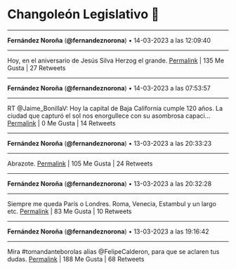 # Changoleón Legislativo 🙈
*****
**Fernández Noroña** (**@fernandeznorona**) • 14-03-2023 a las 12:09:40
*****
Hoy, en el aniversario de Jesús Silva Herzog el grande.
[Permalink](https://twitter.com/fernandeznorona/status/1635734965341020160) | 135 Me Gusta | 27 Retweets
*****
**Fernández Noroña** (**@fernandeznorona**) • 14-03-2023 a las 07:53:57
*****
RT @Jaime_BonillaV: Hoy la capital de Baja California cumple 120 años. La ciudad que capturó el sol nos enorgullece con su asombrosa capaci…
[Permalink](https://twitter.com/fernandeznorona/status/1635670612264755200) | 0 Me Gusta | 14 Retweets
*****
**Fernández Noroña** (**@fernandeznorona**) • 13-03-2023 a las 20:33:23
*****
Abrazote.
[Permalink](https://twitter.com/fernandeznorona/status/1635499342374027264) | 105 Me Gusta | 24 Retweets
*****
**Fernández Noroña** (**@fernandeznorona**) • 13-03-2023 a las 20:32:28
*****
Siempre me queda París o Londres. Roma, Venecia, Estambul y un largo etc.
[Permalink](https://twitter.com/fernandeznorona/status/1635499108524859393) | 83 Me Gusta | 10 Retweets
*****
**Fernández Noroña** (**@fernandeznorona**) • 13-03-2023 a las 19:16:42
*****
Mira #tomandanteborolas alias @FelipeCalderon, para que se aclaren tus dudas.
[Permalink](https://twitter.com/fernandeznorona/status/1635480043593023491) | 188 Me Gusta | 68 Retweets